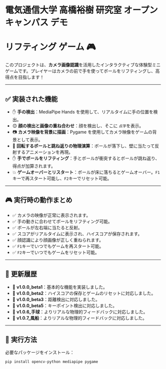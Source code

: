 # 電気通信大学 高橋裕樹 研究室 オープンキャンパス デモ
# リフティング ゲーム 🎮

このプロジェクトは、**カメラ画像認識**を活用したインタラクティブな体験型ミニゲームです。プレイヤーはカメラの前で手を使ってボールをリフティングし、高得点を目指します！

---

## ✅ 実装された機能

- ✋ **手の検出**：MediaPipe Hands を使用して、リアルタイムに手の位置を検出。
- 😊 **顔の検出と画像の重ね合わせ**：顔を検出し、そこに `点字`を表示。
- 📷 **カメラ映像を背景に描画**：Pygame を使用してカメラ映像をゲームの背景として表示。
- 🏀 **回転するボールと跳ね返りの物理演算**：ボールが落下し、壁に当たって反射するアニメーションを再現。
- ✋ **手でボールをリフティング**：手とボールが衝突するとボールが跳ね返り、得点が加算されます。
- 💥 **ゲームオーバーとリスタート**：ボールが床に落ちるとゲームオーバー。`F1`キーで再スタート可能し、`F2`キーでリセット可能。

---

## 🎮 実行時の動作まとめ

- ✅ カメラの映像が正常に表示されます。
- ✅ 手の動きに合わせてボールをリフティング可能。
- ✅ ボールが左右端に当たると反射。
- ✅ スコアがリアルタイムに表示され、ハイスコアが保存されます。
- ✅ 顔認識により顔画像が正しく重ねられます。
- ✅ `F1`キーでいつでもゲームを再スタート可能。
- ✅ `F2`キーでいつでもゲームをリセット可能。

---

## 🚀 更新履歴

- 📣 **v1.0.0_beta1**：基本的な機能を実装しました。
- 📣 **v1.0.0_beta2**：ハイスコアの保存とゲームのリセットに対応しました。
- 📣 **v1.0.0_beta3**：距離検出に対応しました。
- 📣 **v1.0.0_beta5**：キーポイント検出に対応しました。
- 📣 **v1.0.6_手球**：よりリアルな物理的フィードバックに対応しました。
- 📣 **v1.0.7_風船**：よりリアルな物理的フィードバックに対応しました。

---


## 🔧 実行方法

必要なパッケージをインストール：

```bash
pip install opencv-python mediapipe pygame
